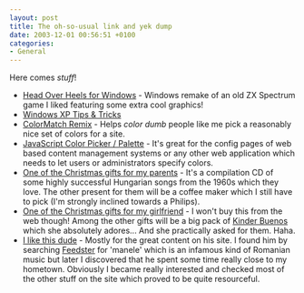 ```yaml
---
layout: post
title: The oh-so-usual link and yek dump
date: 2003-12-01 00:56:51 +0100
categories:
- General
---
```

Here comes <i>stuff</i>!

<ul>
<li><a href="http://retrospec.sgn.net/games/hoh/">Head Over Heels for Windows</a> - Windows remake of an old ZX Spectrum game I liked featuring some extra cool graphics!</li>
<li><a href="http://www.winsupersite.com/showcase/windowsxp_tips.asp">Windows XP Tips & Tricks</a></li>
<li><a href="http://color.twysted.net/">ColorMatch Remix</a> - Helps <i>color dumb</i> people like me pick a reasonably nice set of colors for a site.</li>
<li><a href="http://www.daltonlp.com/daltonlp.cgi?item_type=1&item_id=174">JavaScript Color Picker / Palette</a> - It's great for the config pages of web based content management systems or any other web application which needs to let users or administrators specify colors.</li>
<li><a href="http://www.emk.ro/leiras.jsp?bookID=181811">One of the Christmas gifts for my parents</a> - It's a compilation CD of some highly successful Hungarian songs from the 1960s which they love. The other present for them will be a coffee maker which I still have to pick (I'm strongly inclined towards a Philips).</li>
<li><a href="http://www.magazinultau.ro/product.php?product_id=2639">One of the Christmas gifts for my girlfriend</a> - I won't buy this from the web though! Among the other gifts will be a big pack of <a href="http://www.kinderbueno.de/" title="Yum!">Kinder Buenos</a> which she absolutely adores... And she practically asked for them. Haha.</li>
<li><a href="http://thekonst.net/">I like this dude</a> - Mostly for the great content on his site. I found him by searching <a href="http://www.feedster.com">Feedster</a> for 'manele' which is an infamous kind of Romanian music but later I discovered that he spent some time really close to my hometown. Obviously I became really interested and checked most of the other stuff on the site which proved to be quite resourceful.</li>
</ul>
